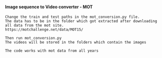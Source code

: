 #### Image sequence to Video converter - MOT

    Change the train and test paths in the mot_conversion.py file.
    The data has to be in the folder which got extracted after downloading all data from the mot site.
    https://motchallenge.net/data/MOT15/

    Then run mot_conversion.py
    The videos will be stored in the folders which contain the images

    The code works with mot data from all years